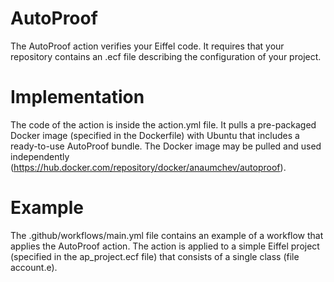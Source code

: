 # AutoProof
The AutoProof action verifies your Eiffel code.
It requires that your repository contains an .ecf file describing the configuration of your project.

# Implementation
The code of the action is inside the action.yml file.
It pulls a pre-packaged Docker image (specified in the Dockerfile) with Ubuntu that includes a ready-to-use AutoProof bundle.
The Docker image may be pulled and used independently (https://hub.docker.com/repository/docker/anaumchev/autoproof).

# Example
The .github/workflows/main.yml file contains an example of a workflow that applies the AutoProof action.
The action is applied to a simple Eiffel project (specified in the ap_project.ecf file) that consists of a single class (file account.e).
